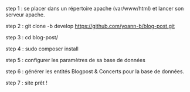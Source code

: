 step 1 : se placer dans un répertoire apache (var/www/html) et lancer son serveur apache.

step 2 : git clone -b develop https://github.com/yoann-b/blog-post.git

step 3 : cd blog-post/

step 4 : sudo composer install

step 5 : configurer les paramètres de sa base de données

step 6 : générer les entités Blogpost & Concerts pour la base de données.

step 7 : site prêt !
